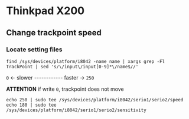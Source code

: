 # Thinkpad X200
## Change trackpoint speed
### Locate setting files

```console
find /sys/devices/platform/i8042 -name name | xargs grep -Fl TrackPoint | sed 's/\/input\/input[0-9]*\/name$//'
```

`0` <- slower ------------ faster -> `250`

**ATTENTION** if write `0`, trackpoint does not move  

```console
echo 250 | sudo tee /sys/devices/platform/i8042/serio1/serio2/speed
echo 180 | sudo tee /sys/devices/platform/i8042/serio1/serio2/sensitivity
```

